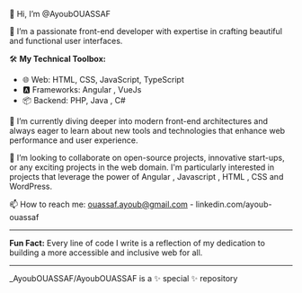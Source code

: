 👋 Hi, I’m @AyoubOUASSAF

👀 I’m a passionate front-end developer with expertise in crafting beautiful and functional user interfaces.

🛠️ **My Technical Toolbox:**
- 🌐 Web: HTML, CSS, JavaScript, TypeScript
- 🅰️ Frameworks: Angular , VueJs
- 📦 Backend: PHP, Java , C#

🌱 I’m currently diving deeper into modern front-end architectures and always eager to learn about new tools and technologies that enhance web performance and user experience.

💞️ I’m looking to collaborate on open-source projects, innovative start-ups, or any exciting projects in the web domain. I'm particularly interested in projects that leverage the power of Angular , Javascript , HTML , CSS  and WordPress.

📫 How to reach me: ouassaf.ayoub@gmail.com - linkedin.com/ayoub-ouassaf

---

**Fun Fact:** Every line of code I write is a reflection of my dedication to building a more accessible and inclusive web for all.

---

_AyoubOUASSAF/AyoubOUASSAF is a ✨ special ✨ repository


